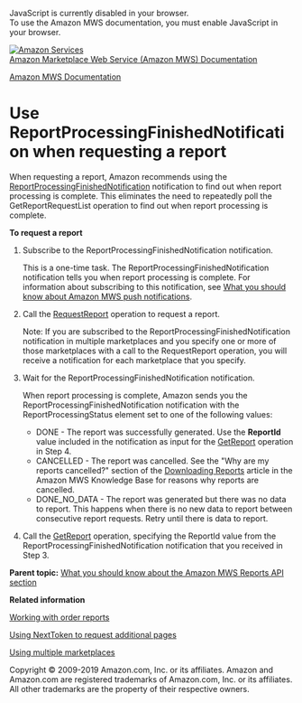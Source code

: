 <div id="MWSDX_noscript">

JavaScript is currently disabled in your browser.  
To use the Amazon MWS documentation, you must enable JavaScript in your
browser.

</div>

<div id="MWSDX_divtop">

[![Amazon
Services](https://images-na.ssl-images-amazon.com/images/G/08/mwsportal/fr_FR/amazonservices.gif
"Amazon Services")](http://services.amazon.fr)  
<span id="MWSDX_titlebar">[Amazon Marketplace Web Service (Amazon MWS)
Documentation](https://developer.amazonservices.fr/gp/mws/docs.html)</span>

</div>

<div id="MWSDX_divbottom">

<div id="MWSDX_divleft">

<div id="MWSDX_toc">

</div>

</div>

<div id="MWSDX_divright">

<div id="MWSDX_content">

<span id="MWSDX_breadcrumbs">[Amazon MWS
Documentation](https://developer.amazonservices.fr/gp/mws/docs.html)</span>

<div id="Reports_UseReportProcessingFinished" class="nested0">

# Use ReportProcessingFinishedNotification when requesting a report

<div class="body">

When requesting a report, Amazon recommends using the
[ReportProcessingFinishedNotification](../notifications/Notifications_ReportProcessingFinishedNotification.md)
notification to find out when report processing is complete. This
eliminates the need to repeatedly poll the
<span class="keyword apiname">GetReportRequestList</span> operation to
find out when report processing is complete.

**To request a report**

1.  Subscribe to the
    <span class="keyword parmname">ReportProcessingFinishedNotification</span>
    notification.
    
    This is a one-time task. The
    <span class="keyword parmname">ReportProcessingFinishedNotification</span>
    notification tells you when report processing is complete. For
    information about subscribing to this notification, see [What you
    should know about Amazon MWS push
    notifications](../notifications/Notifications_Overview.md).

2.  Call the [RequestReport](../reports/Reports_RequestReport.md)
    operation to request a report.
    
    <div class="note note">
    
    <span class="notetitle">Note:</span> If you are subscribed to the
    <span class="keyword parmname">ReportProcessingFinishedNotification</span>
    notification in multiple marketplaces and you specify one or more of
    those marketplaces with a call to the
    <span class="keyword apiname">RequestReport</span> operation, you
    will receive a notification for each marketplace that you specify.
    
    </div>

3.  Wait for the
    <span class="keyword parmname">ReportProcessingFinishedNotification</span>
    notification.
    
    When report processing is complete, Amazon sends you the
    <span class="keyword parmname">ReportProcessingFinishedNotification</span>
    notification with the
    <span class="keyword parmname">ReportProcessingStatus</span> element
    set to one of the following values:
    
      - DONE - The report was successfully generated. Use the
        **ReportId** value included in the notification as input for the
        [GetReport](../reports/Reports_GetReport.md) operation in Step
        4.
      - CANCELLED - The report was cancelled. See the "Why are my
        reports cancelled?" section of the [Downloading
        Reports](https://sellercentral.amazon.com/forums/t/downloading-reports/185371)
        article in the <span class="ph">Amazon MWS</span> Knowledge Base
        for reasons why reports are cancelled.
      - DONE\_NO\_DATA - The report was generated but there was no data
        to report. This happens when there is no new data to report
        between consecutive report requests. Retry until there is data
        to report.

4.  Call the [GetReport](../reports/Reports_GetReport.md) operation,
    specifying the <span class="keyword parmname">ReportId</span> value
    from the
    <span class="keyword parmname">ReportProcessingFinishedNotification</span>
    notification that you received in Step 3.

</div>

<div class="related-links">

<div class="familylinks">

<div class="parentlink">

**Parent topic:** [What you should know about the Amazon MWS Reports API
section](../reports/Reports_Overview.md)

</div>

</div>

<div class="relinfo">

**Related information**  

<div>

[Working with order
reports](../reports/Reports_WorkingWithOrderReports.md "Describes how to schedule and manage order reports.")

</div>

<div>

[Using NextToken to request additional
pages](../reports/Reports_UsingNextToken.md "Describes how to use the NextToken to receive more response elements than the maximum number of response elements allowed by an operation.")

</div>

<div>

[Using multiple
marketplaces](../reports/Reports_UsingMultipleMarketplaces.md "Describes the best practices to follow when you are registered to sell in multiple marketplaces.")

</div>

</div>

</div>

</div>

<div id="MWSDX_footer">

Copyright © 2009-2019 Amazon.com, Inc. or its affiliates. Amazon and
Amazon.com are registered trademarks of Amazon.com, Inc. or its
affiliates. All other trademarks are the property of their respective
owners.

</div>

</div>

</div>

<div style="clear: both;">

</div>

</div>
